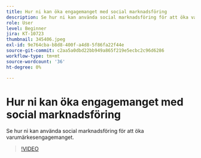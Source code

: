 ```yaml
---
title: Hur ni kan öka engagemanget med social marknadsföring
description: Se hur ni kan använda social marknadsföring för att öka varumärkesengagemanget.
role: User
level: Beginner
jira: KT-10723
thumbnail: 345406.jpeg
exl-id: 9e764cba-b8d8-400f-a4d8-5f86fa22f44e
source-git-commit: c2aa5a0dbd22bb949a865f219e5ecbc2c96d6286
workflow-type: tm+mt
source-wordcount: '36'
ht-degree: 0%

---
```


# Hur ni kan öka engagemanget med social marknadsföring

Se hur ni kan använda social marknadsföring för att öka varumärkesengagemanget.

>[!VIDEO](https://video.tv.adobe.com/v/345406/?quality=12&learn=on)

